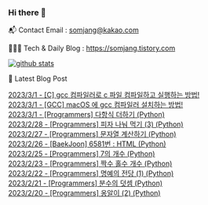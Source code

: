 ### Hi there 👋

📬  Contact Email : somjang@kakao.com

👨🏻‍💻  Tech & Daily Blog : https://somjang.tistory.com

[![github stats](https://github-readme-stats.vercel.app/api?username=SOMJANG&show_icons=true&hide_border=False)](https://somjang.tistory.com)

🤩 Latest Blog Post

[2023/3/1 - [C] gcc 컴파일러로 c 파일 컴파일하고 실행하는 방법!](https://somjang.tistory.com/entry/C-gcc-%EC%BB%B4%ED%8C%8C%EC%9D%BC%EB%9F%AC%EB%A1%9C-c-%ED%8C%8C%EC%9D%BC-%EC%BB%B4%ED%8C%8C%EC%9D%BC%ED%95%98%EA%B3%A0-%EC%8B%A4%ED%96%89%ED%95%98%EB%8A%94-%EB%B0%A9%EB%B2%95) <br>
[2023/3/1 - [GCC] macOS 에 gcc 컴파일러 설치하는 방법!](https://somjang.tistory.com/entry/GCC-macOS-%EC%97%90-gcc-%EC%BB%B4%ED%8C%8C%EC%9D%BC%EB%9F%AC-%EC%84%A4%EC%B9%98%ED%95%98%EB%8A%94-%EB%B0%A9%EB%B2%95) <br>
[2023/3/1 - [Programmers] 다항식 더하기 (Python)](https://somjang.tistory.com/entry/Programmers-%EB%8B%A4%ED%95%AD%EC%8B%9D-%EB%8D%94%ED%95%98%EA%B8%B0-Python) <br>
[2023/2/28 - [Programmers] 피자 나눠 먹기 (3) (Python)](https://somjang.tistory.com/entry/Programmers-%ED%94%BC%EC%9E%90-%EB%82%98%EB%88%A0-%EB%A8%B9%EA%B8%B0-3-Python) <br>
[2023/2/27 - [Programmers] 문자열 계산하기 (Python)](https://somjang.tistory.com/entry/Programmers-%EB%AC%B8%EC%9E%90%EC%97%B4-%EA%B3%84%EC%82%B0%ED%95%98%EA%B8%B0-Python) <br>
[2023/2/26 - [BaekJoon] 6581번 : HTML (Python)](https://somjang.tistory.com/entry/BaekJoon-6581%EB%B2%88-HTML-Python) <br>
[2023/2/25 - [Programmers] 7의 개수 (Python)](https://somjang.tistory.com/entry/Programmers-7%EC%9D%98-%EA%B0%9C%EC%88%98-Python) <br>
[2023/2/23 - [Programmers] 짝수 홀수 개수 (Python)](https://somjang.tistory.com/entry/Programmers-%EC%A7%9D%EC%88%98-%ED%99%80%EC%88%98-%EA%B0%9C%EC%88%98-Python) <br>
[2023/2/22 - [Programmers] 명예의 전당 (1) (Python)](https://somjang.tistory.com/entry/Programmers-%EB%AA%85%EC%98%88%EC%9D%98-%EC%A0%84%EB%8B%B9-1-Python) <br>
[2023/2/21 - [Programmers] 분수의 덧셈 (Python)](https://somjang.tistory.com/entry/Programmers-%EB%B6%84%EC%88%98%EC%9D%98-%EB%8D%A7%EC%85%88-Python) <br>
[2023/2/20 - [Programmers] 옹알이 (2) (Python)](https://somjang.tistory.com/entry/Programmers-%EC%98%B9%EC%95%8C%EC%9D%B4-2-Python) <br>
